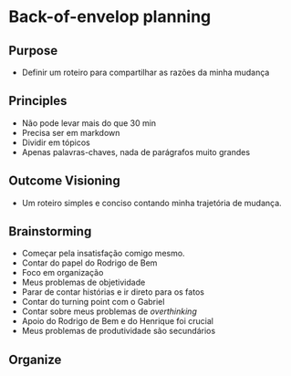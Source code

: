 # Back-of-envelop planning 

## Purpose 
- Definir um roteiro para compartilhar as razões da minha mudança 

## Principles
- Não pode levar mais do que 30 min
- Precisa ser em markdown
- Dividir em tópicos
- Apenas palavras-chaves, nada de parágrafos muito grandes

## Outcome Visioning
 - Um roteiro simples e conciso contando minha trajetória de mudança.

## Brainstorming
- Começar pela insatisfação comigo mesmo.
- Contar do papel do Rodrigo de Bem
- Foco em organização
- Meus problemas de objetividade
- Parar de contar histórias e ir direto para os fatos
- Contar do turning point com o Gabriel
- Contar sobre meus problemas de *overthinking*
- Apoio do Rodrigo de Bem e do Henrique foi crucial
- Meus problemas de produtividade são secundários

## Organize


